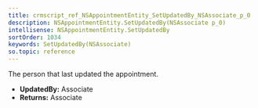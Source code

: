 ```yaml
---
title: crmscript_ref_NSAppointmentEntity_SetUpdatedBy_NSAssociate_p_0
description: NSAppointmentEntity.SetUpdatedBy(NSAssociate p_0)
intellisense: NSAppointmentEntity.SetUpdatedBy
sortOrder: 1034
keywords: SetUpdatedBy(NSAssociate)
so.topic: reference
---
```



The person that last updated the appointment.



* **UpdatedBy:** Associate
* **Returns:** Associate


